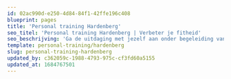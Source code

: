 ```yaml
---
id: 02ac990d-e250-4d84-84f1-42ffe196c408
blueprint: pages
title: 'Personal training Hardenberg'
seo_titel: 'Personal training Hardenberg | Verbeter je fitheid'
seo_beschrijving: 'Ga de uitdaging met jezelf aan onder begeleiding van onze gediplomeerde personal trainer! ✓Voel je fitter!'
template: personal-training/hardenberg
slug: personal-training-hardenberg
updated_by: c362059c-1988-4793-975c-cf3fd60a5155
updated_at: 1684767501
---
```

